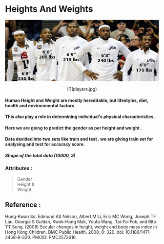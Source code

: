 # Heights And Weights
<p align="center">
  <img width="600" height="200" src="players.jpg">
</p>
<p align="center"> ![](players.jpg) </p>

#### Human Height and Weight are mostly hereditable, but lifestyles, diet, health and environmental factors
#### This also play a role in determining individual's physical characteristics. 

#### Here we are going to predict the gender as per height and weight .

#### Data devided into two sets like train and test . we are giving train set for analysing and test for accuracy score.

##### Shape of the total data (10000, 3)

### Attributes :
> Gender 
> <br>Height & 
> <br>Weight 

## Reference : 

Hung-Kwan So, Edmund AS Nelson, Albert M Li, Eric MC Wong, Joseph TF Lau, Georgia S Guldan, Kwok-Hang Mak, Youfa Wang, Tai-Fai Fok, and Rita YT Sung. (2008) Secular changes in height, weight and body mass index in Hong Kong Children. BMC Public Health. 2008; 8: 320. doi: 10.1186/1471-2458-8-320. PMCID: PMC2572616
